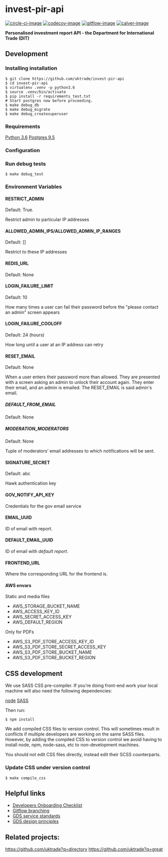 # invest-pir-api

[![circle-ci-image]][circle-ci]
[![codecov-image]][codecov]
[![gitflow-image]][gitflow]
[![calver-image]][calver]

**Personalised investment report API - the Department for International Trade (DIT)**


## Development

### Installing installation

    $ git clone https://github.com/uktrade/invest-pir-api
    $ cd invest-pir-api
    $ virtualenv .venv -p python3.6
    $ source .venv/bin/activate
    $ pip install -r requirements_test.txt
    # Start postgres now before proceeding.
    $ make debug_db
    $ make debug_migrate
    $ make debug_createsuperuser

### Requirements

[Python 3.6](https://www.python.org/downloads/release/python-360/)
[Postgres 9.5](https://www.postgresql.org/)


### Configuration

### Run debug tests

    $ make debug_test


### Environment Variables

#### RESTRICT_ADMIN 

Default: True.

Restrict admin to particular IP addresses


#### ALLOWED_ADMIN_IPS/ALLOWED_ADMIN_IP_RANGES

Default: []

Restrict to these IP addresses

#### REDIS_URL

Default: None

#### LOGIN_FAILURE_LIMIT

Default: 10 

How many times a user can fail their password before the "please contact
an admin" screen appears

#### LOGIN_FAILURE_COOLOFF

Default: 24 (hours)

How long until a user at an IP address can retry

#### RESET_EMAIL

Default: None

When a user enters their password more than allowed. They are presented with a
screen asking an admin to unlock their account again. They enter their email,
and an admin is emailed. The RESET_EMAIL is said admin's email.


##### DEFAULT_FROM_EMAIL

Default: None


##### MODERATION_MODERATORS

Default: None

Tuple of moderators’ email addresses to which notifications will be sent.


#### SIGNATURE_SECRET

Default: abc

Hawk authentication key

#### GOV_NOTIFY_API_KEY

Credentials for the gov email service

#### EMAIL_UUID

ID of email with report.

#### DEFAULT_EMAIL_UUID

ID of email with *default report*.


#### FRONTEND_URL

Where the corresponding URL for the frontend is.


#### AWS envars

Static and media files

 - AWS_STORAGE_BUCKET_NAME
 - AWS_ACCESS_KEY_ID
 - AWS_SECRET_ACCESS_KEY
 - AWS_DEFAULT_REGION

Only for PDFs

  - AWS_S3_PDF_STORE_ACCESS_KEY_ID
  - AWS_S3_PDF_STORE_SECRET_ACCESS_KEY
  - AWS_S3_PDF_STORE_BUCKET_NAME
  - AWS_S3_PDF_STORE_BUCKET_REGION


## CSS development

We use SASS CSS pre-compiler. If you're doing front-end work your local machine will also need the following dependencies:

[node](https://nodejs.org/en/download/)
[SASS](https://rubygems.org/gems/sass/versions/3.4.22)

Then run:

    $ npm install

We add compiled CSS files to version control. This will sometimes result in conflicts if multiple developers are working on the same SASS files. However, by adding the compiled CSS to version control we avoid having to install node, npm, node-sass, etc to non-development machines.

You should not edit CSS files directly, instead edit their SCSS counterparts.

### Update CSS under version control

    $ make compile_css



## Helpful links
* [Developers Onboarding Checklist](https://uktrade.atlassian.net/wiki/spaces/ED/pages/32243946/Developers+onboarding+checklist)
* [Gitflow branching](https://uktrade.atlassian.net/wiki/spaces/ED/pages/737182153/Gitflow+and+releases)
* [GDS service standards](https://www.gov.uk/service-manual/service-standard)
* [GDS design principles](https://www.gov.uk/design-principles)

## Related projects:
https://github.com/uktrade?q=directory
https://github.com/uktrade?q=great

[circle-ci-image]: https://circleci.com/gh/uktrade/directory-cms/tree/master.svg?style=svg
[circle-ci]: https://circleci.com/gh/uktrade/invest-pir-api/tree/master

[codecov-image]: https://codecov.io/gh/uktrade/invest-pir-api/branch/master/graph/badge.svg
[codecov]: https://codecov.io/gh/uktrade/invest-pir-api

[gitflow-image]: https://img.shields.io/badge/Branching%20strategy-gitflow-5FBB1C.svg
[gitflow]: https://www.atlassian.com/git/tutorials/comparing-workflows/gitflow-workflow

[calver-image]: https://img.shields.io/badge/Versioning%20strategy-CalVer-5FBB1C.svg
[calver]: https://calver.org
